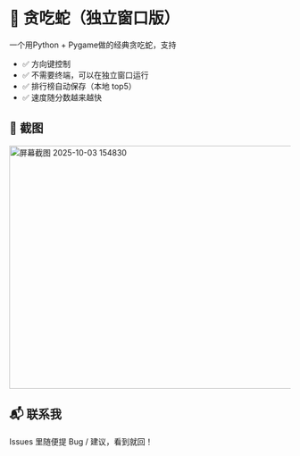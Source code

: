 # 🐍 贪吃蛇（独立窗口版）

一个用Python + Pygame做的经典贪吃蛇，支持  
- ✅ 方向键控制  
- ✅ 不需要终端，可以在独立窗口运行  
- ✅ 排行榜自动保存（本地 top5）  
- ✅ 速度随分数越来越快

## 📸 截图
<img width="605" height="435" alt="屏幕截图 2025-10-03 154830" src="https://github.com/user-attachments/assets/e01dac45-84f3-4506-9575-c828619ad79a" />

## 📬 联系我
Issues 里随便提 Bug / 建议，看到就回！
